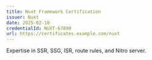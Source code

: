 ```yaml
---
title: Nuxt Framework Certification
issuer: Nuxt
date: 2025-02-10
credentialId: NUXT-67890
url: https://certificates.example.com/nuxt
---
```


Expertise in SSR, SSG, ISR, route rules, and Nitro server.
